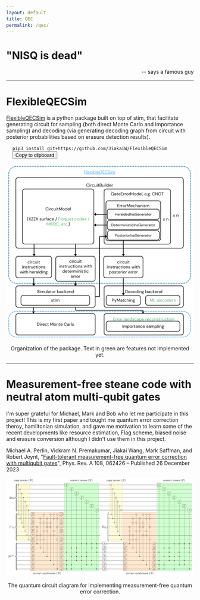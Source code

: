 ```yaml
---
layout: default
title: QEC
permalink: /qec/
---
```


# "NISQ is dead" 

<div style="text-align: right;">
    -- says a famous guy
</div>

---

# FlexibleQECSim
[FlexibleQECSim](https://github.com/JiakaiW/FlexibleQECSim) is a python package built on top of stim, that facilitate generating circuit for sampling (both direct Monte Carlo and importance sampling) and decoding (via generating decoding graph from circuit with posterior probabilities based on erasure detection results).

<pre class="code-block">
  <code>pip3 install git+https://github.com/JiakaiW/FlexibleQECSim</code>
  <button class="copy-button" onclick="copyToClipboard('pip3 install git+https://github.com/JiakaiW/FlexibleQECSim')">Copy to clipboard</button>
</pre>

<script>
function copyToClipboard(text) {
  navigator.clipboard.writeText(text).then(function() {
    alert('Copied to clipboard');
  }, function(err) {
    console.error('Could not copy text: ', err);
  });
}

function toggleTheme() {
  const body = document.body;
  body.classList.toggle('dark-mode');
  const themeToggle = document.getElementById('theme-toggle');
  if (body.classList.contains('dark-mode')) {
    themeToggle.textContent = 'Switch to Light Mode';
  } else {
    themeToggle.textContent = 'Switch to Dark Mode';
  }
}
</script>

<div style="text-align: center;">
  <img src="/files/2024/FlexibleQECSim.png" style="width: 500px;" alt="Organization of the package FlexibleQECSim">
  <p>Organization of the package. Text in green are features not implemented yet.</p>
</div>

---

# Measurement-free steane code with neutral atom multi-qubit gates

I'm super grateful for Michael, Mark and Bob who let me participate in this project! This is my first paper and tought me quantum error correction theroy, hamiltonian simulation, and gave me motivation to learn some of the recent developments like resource estimation, Flag scheme, biased noise and erasure conversion although I didn't use them in this project.

Michael A. Perlin, Vickram N. Premakumar, Jiakai Wang, Mark Saffman, and Robert Joynt, "[Fault-tolerant measurement-free quantum error correction with multiqubit gates](https://journals.aps.org/pra/abstract/10.1103/PhysRevA.108.062426)", Phys. Rev. A 108, 062426 – Published 26 December 2023

<div style="text-align: center;">
  <img src="/files/2023/circ.png" style="width: 800px;" alt="the quantum circuit diagram for implementing measurement-free quantum error correction">
  <p>The quantum circuit diagram for implementing measurement-free quantum error correction.</p>
</div>